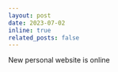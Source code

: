 ```yaml
---
layout: post
date: 2023-07-02
inline: true
related_posts: false
---
```


New personal website is online
